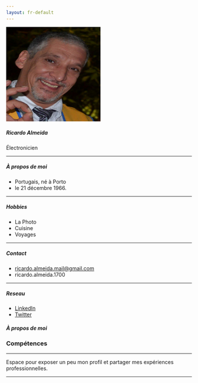 ```yaml
---
layout: fr-default
---
```


<div class="container-fluid p-0">
	<div class="row mt-2 p-4">
		<div class="col-md-5 col-xl-3">
			<div class="card ml-2 mb-3 ">			
				<div class="card-body text-center my-3">
					<img src="/img/avatars/foto1.png" alt="Ricardo Almeida" class="img-fluid rounded-circle mb-2" width="256" height="256" />
					<h5 class="card-title mt-2 mb-0">Ricardo Almeida</h5>
					<div class="text-muted mb-2">Électronicien</div>
				</div>
				<!--
				<hr class="my-0" />
				<div class="card-body">
					<h5 class="h6 card-title">Favorite Areas</h5>			 
					<a href="#" class="badge badge-primary mr-1 my-1">Electrónica</a>
					<a href="#" class="badge badge-primary mr-1 my-1">Informática</a>
					<a href="#" class="badge badge-primary mr-1 my-1">3 - Sass</a>
					<a href="#" class="badge badge-primary mr-1 my-1">4 - Angular</a>		
				</div>
					-->
				<hr class="my-0" />
				<div class="card-body">
					<h5 class="h6 card-title">À propos de moi</h5>
					<ul class="list-unstyled mb-0">
						<li class="mb-1"><span class="fa fa-home mr-1"></span> Portugais, né à Porto<a href="#"></a></li>
						<li class="mb-1"><span class="ml-4"></span> le 21 décembre 1966.<a href="#"></a></li>
						<!--
						<li class="mb-1"><span class="fa fa-home mr-1"></span> Natural  no Porto, Portugal <a href="#"></a></li>
						<li class="mb-1"><span class="fas fa-home mr-1"></span> Trabalho<a href="#"></a></li>
						<li class="mb-1"><span class="fas fa-suitcase mr-1"></span> <a href="#">Twitter</a></li>
						<li class="mb-1"><span class="fas fa-suitcase mr-1"></span><a href="mailto:ricardo.almeida.mail@gmail.com">email</a></li>
						<li class="mb-1"><span class="fas fa-envelope mr-1"></span><a href="mailto:ricardo.almeida.mail@gmail.com">ricardo.almeida.mail@gmail.com</a></li>
						-->
					</ul>
				</div>
				<hr class="my-0" />
				<div class="card-body">
					<h5 class="h6 card-title">Hobbies</h5>
					<ul class="list-unstyled mb-0">
						<li class="mb-1"><span class="fas fa-plus mr-1"></span> La Photo</li>
						<li class="mb-1"><span class="fas fa-plus mr-1"></span> Cuisine</li>
						<li class="mb-1"><span class="fas fa-plus mr-1"></span> Voyages</li>
					</ul>
				</div>
				<hr class="my-0" />
				<div class="card-body">
					<h5 class="h6 card-title">Contact</h5>
					<ul class="list-unstyled mb-0">
						<li class="mb-1"><span class="fas fa-envelope mr-1"></span>
							<a href="mailto:ricardo.almeida.mail@gmail.com">ricardo.almeida.mail@gmail.com</a>
						</li>
						<li class="mb-1"><span class="fab fa-skype mr-1"></span>ricardo.almeida.1700</li>
					</ul>
				</div>
				<hr class="my-0" />
				<div class="card-body">
					<h5 class="h6 card-title">Reseau</h5>
					<ul class="list-unstyled mb-0">
						<li class="mb-1"><span class="fab fa-linkedin fa-fw mr-1"></span> <a href="#">LinkedIn</a></li>
						<li class="mb-1"><span class="fab fa-twitter fa-fw mr-1"></span> <a href="#">Twitter</a></li>
						<!--
						<li class="mb-1"><span class="fab fa-facebook fa-fw mr-1"></span> <a href="#">Facebook</a></li>
						<li class="mb-1"><span class="fab fa-instagram fa-fw mr-1"></span> <a href="#">Instagram</a></li>
						-->
					</ul>
				</div>
			</div>
		</div>
		<div class="col-md-7 col-xl-9">
			<div class="card">
				<div class="card-header">
					<h5 class="card-title mb-0">À propos de moi</h5>
				</div>				
				<div class="card-body">
					<h3 class="card-title mb-0">Compétences</h3>
					<hr />	
					<p>Espace pour exposer un peu mon profil et partager mes expériences professionnelles.</p>
					<hr />	
				</div>
				<!--
				<div class="card-body">
					<h4 class="card-title mb-0"><strong>2017 - presente</strong> Exemplo</h4>
					<hr />	
				</div>
				-->
			</div>
		</div>
	</div>

</div>

